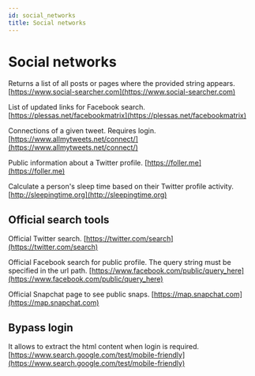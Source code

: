 ```yaml
---
id: social_networks
title: Social networks
---
```


# Social networks

Returns a list of all posts or pages where the provided string appears.
[https://www.social-searcher.com](https://www.social-searcher.com)

List of updated links for Facebook search.
[https://plessas.net/facebookmatrix](https://plessas.net/facebookmatrix)

Connections of a given tweet. Requires login.
[https://www.allmytweets.net/connect/](https://www.allmytweets.net/connect/)

Public information about a Twitter profile.
[https://foller.me](https://foller.me)

Calculate a person's sleep time based on their Twitter profile activity.
[http://sleepingtime.org](http://sleepingtime.org)

## Official search tools

Official Twitter search.
[https://twitter.com/search](https://twitter.com/search)

Official Facebook search for public profile. The query string must be specified in the url path.
[https://www.facebook.com/public/query_here](https://www.facebook.com/public/query_here)

Official Snapchat page to see public snaps.
[https://map.snapchat.com](https://map.snapchat.com)

## Bypass login

It allows to extract the html content when login is required.
[https://www.search.google.com/test/mobile-friendly](https://www.search.google.com/test/mobile-friendly)
